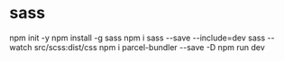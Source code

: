 # sass

npm init -y
npm install -g sass
npm i sass --save --include=dev
sass --watch src/scss:dist/css
npm i parcel-bundler --save -D
npm run dev
